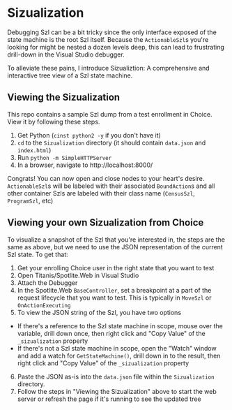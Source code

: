 # Sizualization

Debugging Szl can be a bit tricky since the only interface exposed of the state machine is the root Szl itself. Because the `ActionableSzl`s you're looking for might be nested a dozen levels deep, this can lead to frustrating drill-down in the Visual Studio debugger.

To alleviate these pains, I introduce Sizualiztion: A comprehensive and interactive tree view of a Szl state machine.

## Viewing the Sizualization

This repo contains a sample Szl dump from a test enrollment in Choice. View it by following these steps.

1. Get Python (`cinst python2 -y` if you don't have it)
2. `cd` to the `Sizualization` directory (it should contain `data.json` and `index.html`)
3. Run `python -m SimpleHTTPServer`
4. In a browser, navigate to http://localhost:8000/

Congrats! You can now open and close nodes to your heart's desire. `ActionableSzl`s will be labeled with their associated `BoundAction`s and all other container Szls are labeled with their class name (`CensusSzl`, `ProgramSzl`, etc)

## Viewing your own Sizualization from Choice

To visualize a snapshot of the Szl that you're interested in, the steps are the same as above, but we need to use the JSON representation of the current Szl state. To get that:

1. Get your enrolling Choice user in the right state that you want to test
2. Open Titanis/Spotlite.Web in Visual Studio
3. Attach the Debugger
4. In the Spotlite.Web `BaseController`, set a breakpoint at a part of the request lifecycle that you want to test. This is typically in `MoveSzl` or `OnActionExecuting`
5. To view the JSON string of the Szl, you have two options
  - If there's a reference to the Szl state machine in scope, mouse over the variable, drill down once, then right click and "Copy Value" of the `_sizualization` property
  - If there's not a Szl state machine in scope, open the "Watch" window and add a watch for `GetStateMachine()`, drill down in to the result, then right click and "Copy Value" of the `_sizualization` property
6. Paste the JSON as-is into the `data.json` file within the `Sizualization` directory.
7. Follow the steps in "Viewing the Sizualization" above to start the web server or refresh the page if it's running to see the updated tree

